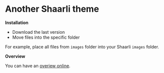 # Another Shaarli theme

__Installation__

* Download the last version
* Move files into the specific folder

For example, place all files from `images` folder into your Shaarli `images` folder.

__Overview__

You can have an [overiew online](https://web.devenet.eu/links).
